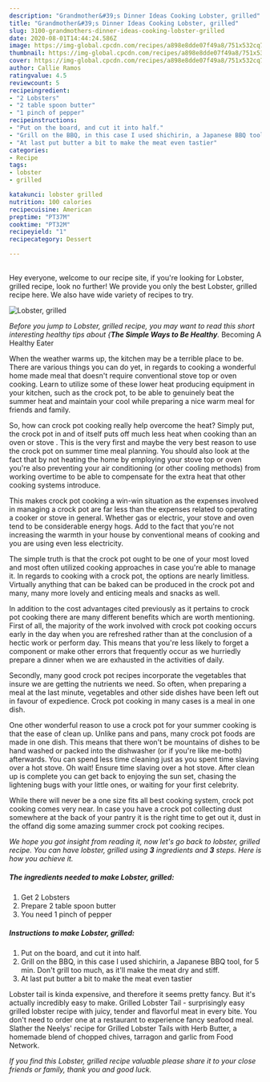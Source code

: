 ```yaml
---
description: "Grandmother&#39;s Dinner Ideas Cooking Lobster, grilled"
title: "Grandmother&#39;s Dinner Ideas Cooking Lobster, grilled"
slug: 3100-grandmothers-dinner-ideas-cooking-lobster-grilled
date: 2020-08-01T14:44:24.586Z
image: https://img-global.cpcdn.com/recipes/a898e8dde07f49a8/751x532cq70/lobster-grilled-recipe-main-photo.jpg
thumbnail: https://img-global.cpcdn.com/recipes/a898e8dde07f49a8/751x532cq70/lobster-grilled-recipe-main-photo.jpg
cover: https://img-global.cpcdn.com/recipes/a898e8dde07f49a8/751x532cq70/lobster-grilled-recipe-main-photo.jpg
author: Callie Ramos
ratingvalue: 4.5
reviewcount: 5
recipeingredient:
- "2 Lobsters"
- "2 table spoon butter"
- "1 pinch of pepper"
recipeinstructions:
- "Put on the board, and cut it into half."
- "Grill on the BBQ, in this case I used shichirin, a Japanese BBQ tool, for 5 min. Don&#39;t grill too much, as it&#39;ll make the meat dry and stiff."
- "At last put butter a bit to make the meat even tastier"
categories:
- Recipe
tags:
- lobster
- grilled

katakunci: lobster grilled 
nutrition: 100 calories
recipecuisine: American
preptime: "PT37M"
cooktime: "PT32M"
recipeyield: "1"
recipecategory: Dessert

---
```

<br>
Hey everyone, welcome to our recipe site, if you're looking for Lobster, grilled recipe, look no further! We provide you only the best Lobster, grilled recipe here. We also have wide variety of recipes to try.
<br>


![Lobster, grilled](https://img-global.cpcdn.com/recipes/a898e8dde07f49a8/751x532cq70/lobster-grilled-recipe-main-photo.jpg)

<i>Before you jump to Lobster, grilled recipe, you may want to read this short interesting healthy tips about {<strong>The Simple Ways to Be Healthy</strong>.</i>
Becoming A Healthy Eater


When the weather warms up, the kitchen may be a terrible place to be. There are various things you can do yet, in regards to cooking a wonderful home made meal that doesn't require conventional stove top or oven cooking. Learn to utilize some of these lower heat producing equipment in your kitchen, such as the crock pot, to be able to genuinely beat the summer heat and maintain your cool while preparing a nice warm meal for friends and family.

So, how can crock pot cooking really help overcome the heat? Simply put, the crock pot in and of itself puts off much less heat when cooking than an oven or stove . This is the very first and maybe the very best reason to use the crock pot on summer time meal planning. You should also look at the fact that by not heating the home by employing your stove top or oven you're also preventing your air conditioning (or other cooling methods) from working overtime to be able to compensate for the extra heat that other cooking systems introduce.

This makes crock pot cooking a win-win situation as the expenses involved in managing a crock pot are far less than the expenses related to operating a cooker or stove in general. Whether gas or electric, your stove and oven tend to be considerable energy hogs. Add to the fact that you're not increasing the warmth in your house by conventional means of cooking and you are using even less electricity.

 The simple truth is that the crock pot ought to be one of your most loved and most often utilized cooking approaches in case you're able to manage it. In regards to cooking with a crock pot, the options are nearly limitless.  Virtually anything that can be baked can be produced in the crock pot and many, many more lovely and enticing meals and snacks as well.



In addition to the cost advantages cited previously as it pertains to crock pot cooking there are many different benefits which are worth mentioning. First of all, the majority of the work involved with crock pot cooking occurs early in the day when you are refreshed rather than at the conclusion of a hectic work or perform day. This means that you're less likely to forget a component or make other errors that frequently occur as we hurriedly prepare a dinner when we are exhausted in the activities of daily.

Secondly, many good crock pot recipes incorporate the vegetables that insure we are getting the nutrients we need. So often, when preparing a meal at the last minute, vegetables and other side dishes have been left out in favour of expedience. Crock pot cooking in many cases is a meal in one dish.

One other wonderful reason to use a crock pot for your summer cooking is that the ease of clean up.  Unlike pans and pans, many crock pot foods are made in one dish. This means that there won't be mountains of dishes to be hand washed or packed into the dishwasher (or if you're like me-both) afterwards. You can spend less time cleaning just as you spent time slaving over a hot stove. Oh wait! Ensure time slaving over a hot stove. After clean up is complete you can get back to enjoying the sun set, chasing the lightening bugs with your little ones, or waiting for your first celebrity.

While there will never be a one size fits all best cooking system, crock pot cooking comes very near. In case you have a crock pot collecting dust somewhere at the back of your pantry it is the right time to get out it, dust in the offand dig some amazing summer crock pot cooking recipes.


<i>We hope you got insight from reading it, now let's go back to lobster, grilled recipe. You can have lobster, grilled using <strong>3</strong> ingredients and <strong>3</strong> steps. Here is how you achieve it.
</i>

##### The ingredients needed to make Lobster, grilled:

1. Get 2 Lobsters
1. Prepare 2 table spoon butter
1. You need 1 pinch of pepper


##### Instructions to make Lobster, grilled:

1. Put on the board, and cut it into half.
1. Grill on the BBQ, in this case I used shichirin, a Japanese BBQ tool, for 5 min. Don&#39;t grill too much, as it&#39;ll make the meat dry and stiff.
1. At last put butter a bit to make the meat even tastier


Lobster tail is kinda expensive, and therefore it seems pretty fancy. But it&#39;s actually incredibly easy to make. Grilled Lobster Tail - surprisingly easy grilled lobster recipe with juicy, tender and flavorful meat in every bite. You don&#39;t need to order one at a restaurant to experience fancy seafood meal. Slather the Neelys&#39; recipe for Grilled Lobster Tails with Herb Butter, a homemade blend of chopped chives, tarragon and garlic from Food Network. 

<i>If you find this Lobster, grilled recipe valuable please share it to your close friends or family, thank you and good luck.</i>
